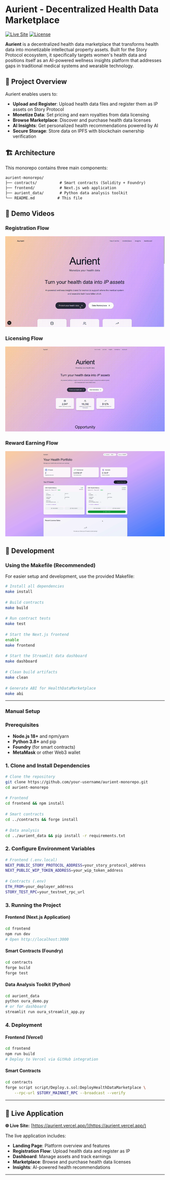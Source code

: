 # Aurient - Decentralized Health Data Marketplace

[![Live Site](https://img.shields.io/badge/Live%20Site-Aurient-blue?style=for-the-badge&logo=vercel)](https://aurient.vercel.app/)
[![License](https://img.shields.io/badge/License-MIT-green.svg)](LICENSE)

**Aurient** is a decentralized health data marketplace that transforms health data into monetizable intellectual property assets. Built for the Story Protocol ecosystem, it specifically targets women's health data and positions itself as an AI-powered wellness insights platform that addresses gaps in traditional medical systems and wearable technology.

## 🎯 Project Overview

Aurient enables users to:

- **Upload and Register**: Upload health data files and register them as IP assets on Story Protocol
- **Monetize Data**: Set pricing and earn royalties from data licensing
- **Browse Marketplace**: Discover and purchase health data licenses
- **AI Insights**: Get personalized health recommendations powered by AI
- **Secure Storage**: Store data on IPFS with blockchain ownership verification

## 🏗️ Architecture

This monorepo contains three main components:

```
aurient-monorepo/
├── contracts/          # Smart contracts (Solidity + Foundry)
├── frontend/           # Next.js web application
├── aurient_data/       # Python data analysis toolkit
└── README.md          # This file
```

## 🎥 Demo Videos

### Registration Flow

![Registration Demo](videos/aurient-registration-flow.gif)

### Licensing Flow

![Licensing Demo](videos/aurient-licensing-flow.gif)

### Reward Earning Flow

![Reward Demo](videos/aurient-reward-earnings-flow.gif)

## 🔧 Development

### Using the Makefile (Recommended)

For easier setup and development, use the provided Makefile:

```bash
# Install all dependencies
make install

# Build contracts
make build

# Run contract tests
make test

# Start the Next.js frontend
enable
make frontend

# Start the Streamlit data dashboard
make dashboard

# Clean build artifacts
make clean

# Generate ABI for HealthDataMarketplace
make abi
```

---

### Manual Setup

### Prerequisites

- **Node.js 18+** and npm/yarn
- **Python 3.8+** and pip
- **Foundry** (for smart contracts)
- **MetaMask** or other Web3 wallet

### 1. Clone and Install Dependencies

```bash
# Clone the repository
git clone https://github.com/your-username/aurient-monorepo.git
cd aurient-monorepo

# Frontend
cd frontend && npm install

# Smart contracts
cd ../contracts && forge install

# Data analysis
cd ../aurient_data && pip install -r requirements.txt
```

### 2. Configure Environment Variables

```bash
# Frontend (.env.local)
NEXT_PUBLIC_STORY_PROTOCOL_ADDRESS=your_story_protocol_address
NEXT_PUBLIC_WIP_TOKEN_ADDRESS=your_wip_token_address

# Contracts (.env)
ETH_FROM=your_deployer_address
STORY_TEST_RPC=your_testnet_rpc_url
```

### 3. Running the Project

#### Frontend (Next.js Application)

```bash
cd frontend
npm run dev
# Open http://localhost:3000
```

#### Smart Contracts (Foundry)

```bash
cd contracts
forge build
forge test
```

#### Data Analysis Toolkit (Python)

```bash
cd aurient_data
python oura_demo.py
# or for dashboard
streamlit run oura_streamlit_app.py
```

### 4. Deployment

#### Frontend (Vercel)

```bash
cd frontend
npm run build
# Deploy to Vercel via GitHub integration
```

#### Smart Contracts

```bash
cd contracts
forge script script/Deploy.s.sol:DeployHealthDataMarketplace \
    --rpc-url $STORY_MAINNET_RPC --broadcast --verify
```

---

## 📱 Live Application

**🌐 Live Site:** [https://aurient.vercel.app/](https://aurient.vercel.app/)

The live application includes:

- **Landing Page**: Platform overview and features
- **Registration Flow**: Upload health data and register as IP
- **Dashboard**: Manage assets and track earnings
- **Marketplace**: Browse and purchase health data licenses
- **Insights**: AI-powered health recommendations

---
